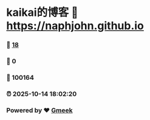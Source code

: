 # kaikai的博客 :link: https://naphjohn.github.io 
### :page_facing_up: [18](https://naphjohn.github.io/tag.html) 
### :speech_balloon: 0 
### :hibiscus: 100164 
### :alarm_clock: 2025-10-14 18:02:20 
### Powered by :heart: [Gmeek](https://github.com/Meekdai/Gmeek)
